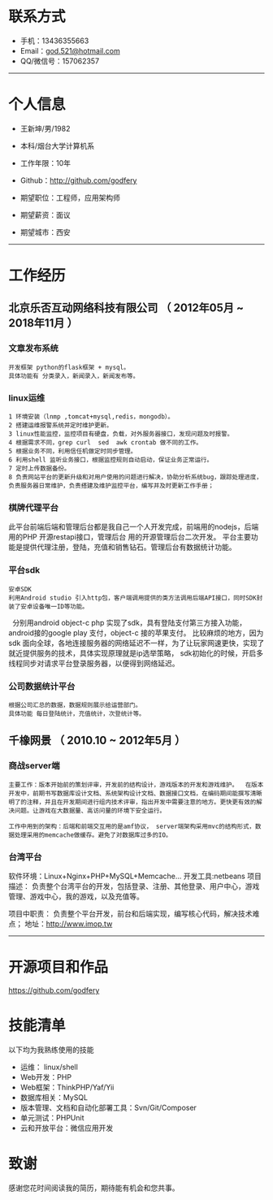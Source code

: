 
# 联系方式


- 手机：13436355663 
- Email：god.521@hotmail.com 
- QQ/微信号：157062357

---

# 个人信息

 - 王新坤/男/1982 
 - 本科/烟台大学计算机系 
 - 工作年限：10年

 - Github：http://github.com/godfery

 - 期望职位：工程师，应用架构师
 - 期望薪资：面议
 - 期望城市：西安

---

# 工作经历


## 北京乐否互动网络科技有限公司 （ 2012年05月 ~ 2018年11月 ）

### 文章发布系统
    开发框架 python的flask框架 + mysql。
    具体功能有 分类录入，新闻录入，新闻发布等。

### linux运维
    1 环境安装（lnmp ,tomcat+mysql,redis，mongodb）。
    2 搭建运维报警系统并定时维护更新。
    3 linux性能监控，监控项目有硬盘，负载，对外服务器接口，发现问题及时报警。
    4 根据需求不同，grep curl  sed  awk crontab 做不同的工作。
    5 根据业务不同，利用信任机做定时同步管理。
    6 利用shell 监听业务接口，根据监控规则自动启动，保证业务正常运行。
    7 定时上传数据备份。
    8 负责网站平台的更新升级和对用户使用的问题进行解决，协助分析系统bug，跟踪处理进度，负责服务器日常维护，负责搭建及维护监控平台，编写并及时更新工作手册；
    
    
     


### 棋牌代理平台 
此平台前端后端和管理后台都是我自己一个人开发完成，前端用的nodejs，后端用的PHP 开源restapi接口，管理后台 用的开源管理后台二次开发。
平台主要功能是提供代理注册，登陆，充值和销售钻石。管理后台有数据统计功能。

### 平台sdk
    安卓SDK
    利用Android studio 引入http包，客户端调用提供的类方法调用后端API接口，同时SDK封装了安卓设备唯一ID等功能。
 
    分别用android object-c  php 实现了sdk，具有登陆支付第三方接入功能，android接的google play 支付，object-c 接的苹果支付。
    比较麻烦的地方，因为sdk 面向全球，各地连接服务器的网络延迟不一样，为了让玩家网速更快，实现了就近提供服务的技术，具体实现原理就是ip选举策略，
    sdk初始化的时候，开启多线程同步对请求平台登录服务器，以便得到网络延迟。
 
 
 
### 公司数据统计平台
    根据公司汇总的数据，数据规则展示给运营部门。
    具体功能 每日登陆统计，充值统计，次登统计等。
    
 
## 千橡网景  （ 2010.10 ~ 2012年5月 ）

### 商战server端 
    主要工作：版本开始前的策划评审，开发前的结构设计，游戏版本的开发和游戏维护。	在版本开发中，前期书写数据库设计文档、系统架构设计文档、数据接口文档，在编码期间能撰写清晰明了的注释，并且在开发期间进行组内技术评审，指出开发中需要注意的地方。更快更有效的解决问题。让游戏在大数据量、高访问量的环境下安全运行。

    工作中用到的架构：后端和前端交互用的是amf协议， server端架构采用mvc的结构形式，数据处理采用的memcache做缓存。避免了对数据库过多的IO。



### 台湾平台 
软件环境：Linux+Nginx+PHP+MySQL+Memcache...
开发工具:netbeans
项目描述： 
负责整个台湾平台的开发，包括登录、注册、其他登录、用户中心，游戏管理、游戏中心，我的游戏，以及充值等。

项目中职责： 
负责整个平台开发，前台和后端实现，编写核心代码，解决技术难点；
地址：http://www.imop.tw




---

# 开源项目和作品
 https://github.com/godfery


# 技能清单


以下均为我熟练使用的技能
- 运维： linux/shell
- Web开发：PHP
- Web框架：ThinkPHP/Yaf/Yii
- 数据库相关：MySQL
- 版本管理、文档和自动化部署工具：Svn/Git/Composer
- 单元测试：PHPUnit
- 云和开放平台：微信应用开发



# 致谢
感谢您花时间阅读我的简历，期待能有机会和您共事。
